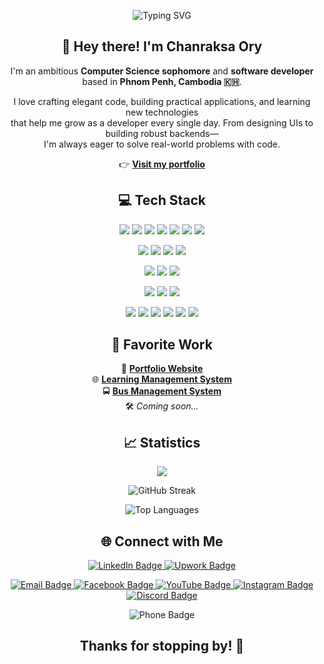 <p align="center">
  <img src="https://readme-typing-svg.herokuapp.com?font=Fira+Code&size=24&pause=1000&color=F7F7F7&center=true&vCenter=true&width=435&lines=Hello!+I'm+Raksa.;Welcome+to+my+GitHub+profile." alt="Typing SVG" />
</p>

<h2 align="center">👋 Hey there! I'm <strong>Chanraksa Ory</strong></h2>

<p align="center">
  I'm an ambitious <strong>Computer Science sophomore</strong> and <strong>software developer</strong><br/>
  based in <strong>Phnom Penh, Cambodia 🇰🇭</strong>.
</p>

<p align="center">
  I love crafting elegant code, building practical applications, and learning new technologies<br/>
  that help me grow as a developer every single day. From designing UIs to building robust backends—<br/>
  I'm always eager to solve real-world problems with code.
</p>

<p align="center">
  👉 <a href="https://raksa.netlify.app" target="_blank"><strong>Visit my portfolio</strong></a>
</p>

<h2 align="center">💻 Tech Stack</h2>

<p align="center">
  <img src="https://img.shields.io/badge/java-%23ED8B00.svg?style=for-the-badge&logo=openjdk&logoColor=white"/>
  <img src="https://img.shields.io/badge/c-%2300599C.svg?style=for-the-badge&logo=c&logoColor=white"/> 
  <img src="https://img.shields.io/badge/c++-%2300599C.svg?style=for-the-badge&logo=c%2B%2B&logoColor=white"/>
  <img src="https://img.shields.io/badge/python-%233776AB.svg?style=for-the-badge&logo=python&logoColor=white"/> 
  <img src="https://img.shields.io/badge/javascript-%23323330.svg?style=for-the-badge&logo=javascript&logoColor=%23F7DF1E"/>
  <img src="https://img.shields.io/badge/typescript-%23007ACC.svg?style=for-the-badge&logo=typescript&logoColor=white"/>
  <img src="https://img.shields.io/badge/javafx-%23FF4F00.svg?style=for-the-badge&logo=java&logoColor=white"/>
</p>

<p align="center">
  <img src="https://img.shields.io/badge/html5-%23E34F26.svg?style=for-the-badge&logo=html5&logoColor=white"/>
  <img src="https://img.shields.io/badge/css3-%231572B6.svg?style=for-the-badge&logo=css3&logoColor=white"/>
  <img src="https://img.shields.io/badge/tailwindcss-%2338B2AC.svg?style=for-the-badge&logo=tailwindcss&logoColor=white"/>
  <img src="https://img.shields.io/badge/bootstrap-%238511FA.svg?style=for-the-badge&logo=bootstrap&logoColor=white"/>
</p>

<p align="center">
  <img src="https://img.shields.io/badge/react-%2320232a.svg?style=for-the-badge&logo=react&logoColor=%2361DAFB"/>
  <img src="https://img.shields.io/badge/vue-%234FC08D.svg?style=for-the-badge&logo=vue.js&logoColor=white"/>
  <img src="https://img.shields.io/badge/three.js-%2342b3b8.svg?style=for-the-badge&logo=three.js&logoColor=white"/>
</p>

<p align="center">
  <img src="https://img.shields.io/badge/spring-%236DB33F.svg?style=for-the-badge&logo=spring&logoColor=white"/>
  <img src="https://img.shields.io/badge/node.js-%23339933.svg?style=for-the-badge&logo=node.js&logoColor=white"/>
  <img src="https://img.shields.io/badge/express.js-%23404d59.svg?style=for-the-badge&logo=express&logoColor=%2361DAFB"/>
</p>

<p align="center">
  <img src="https://img.shields.io/badge/netlify-%23000000.svg?style=for-the-badge&logo=netlify&logoColor=%2300C7B7"/>
  <img src="https://img.shields.io/badge/figma-%23F24E1E.svg?style=for-the-badge&logo=figma&logoColor=white"/>
  <img src="https://img.shields.io/badge/git-%23F05032.svg?style=for-the-badge&logo=git&logoColor=white"/>
  <img src="https://img.shields.io/badge/linux-%23FCC624.svg?style=for-the-badge&logo=linux&logoColor=white"/>
  <img src="https://img.shields.io/badge/sql-%234F5B5B.svg?style=for-the-badge&logo=postgresql&logoColor=white"/>
  <img src="https://img.shields.io/badge/postman-%23FF6C37.svg?style=for-the-badge&logo=postman&logoColor=white"/>
</p>

<h2 align="center">🌟 Favorite Work</h2>

<p align="center">
  🎨 <a href="https://github.com/RaksaOC/Portfolio.git"><strong>Portfolio Website</strong></a><br/>
  🌐 <a href="https://github.com/RaksaOC/Learning-Management-System.git"><strong>Learning Management System</strong></a><br/>
  🚍 <a href="https://github.com/RaksaOC/Bus-Management-System.git"><strong>Bus Management System</strong></a><br/>
  🛠️ <em>Coming soon...</em>
</p>

<h2 align="center">📈 Statistics</h2>

<p align="center">
  <a href="https://u8views.com/github/RaksaOC"><img src="https://u8views.com/api/v1/github/profiles/123465277/views/day-week-month-total-count.svg"></a>
</p>

<p align="center">
  <img src="https://nirzak-streak-stats.vercel.app/?user=RaksaOC&theme=dark&hide_border=false" alt="GitHub Streak"/>
</p>

<p align="center">
  <img src="https://github-readme-stats.vercel.app/api/top-langs/?username=RaksaOC&theme=dark&hide_border=false&layout=compact" alt="Top Languages"/>
</p>

<h2 align="center">🌐 Connect with Me</h2>

<p align="center">
<a href="https://www.linkedin.com/in/ory-chanraksa-1702b6263/" target="_blank">
    <img src="https://img.shields.io/badge/LinkedIn-0A66C2?style=for-the-badge&logo=linkedin&logoColor=white" alt="LinkedIn Badge"/>
  </a>
  <a href="https://www.upwork.com/freelancers/~0193c96741cd57f0f1" target="_blank">
    <img src="https://img.shields.io/badge/Upwork-6FDA44?style=for-the-badge&logo=upwork&logoColor=white" alt="Upwork Badge"/>
  </a>
</p>

<p align="center">
  <a href="mailto:ocraksa@gmail.com" target="_blank">
    <img src="https://img.shields.io/badge/Email-D14836?style=for-the-badge&logo=gmail&logoColor=white" alt="Email Badge"/>
  </a>
  <a href="https://www.facebook.com/ory.chanraksa/" target="_blank">
    <img src="https://img.shields.io/badge/Facebook-1877F2?style=for-the-badge&logo=facebook&logoColor=white" alt="Facebook Badge"/>
  </a>
  <a href="https://www.youtube.com/@raksa7276" target="_blank">
    <img src="https://img.shields.io/badge/YouTube-FF0000?style=for-the-badge&logo=youtube&logoColor=white" alt="YouTube Badge"/>
  </a>
  <a href="https://www.instagram.com/_chan_raksa/" target="_blank">
    <img src="https://img.shields.io/badge/Instagram-E4405F?style=for-the-badge&logo=instagram&logoColor=white" alt="Instagram Badge"/>
  </a>
  <a href="https://discord.com/users/blop6376" target="_blank">
    <img src="https://img.shields.io/badge/Discord-5865F2?style=for-the-badge&logo=discord&logoColor=white" alt="Discord Badge"/>
  </a>
</p>

<p align="center">
  <img src="https://img.shields.io/badge/Phone-%2B855%2012%20554%20049-blue?style=for-the-badge&logo=phone&logoColor=white" alt="Phone Badge"/>
</p>

<h2 align="center">Thanks for stopping by! 🚀</h2>
